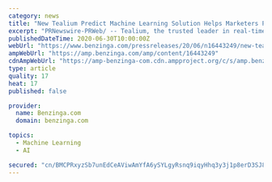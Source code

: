 ```yaml
---
category: news
title: "New Tealium Predict Machine Learning Solution Helps Marketers Proactively Understand CX Data to Deliver ROI Faster"
excerpt: "PRNewswire-PRWeb/ -- Tealium, the trusted leader in real-time customer data orchestration, today announced the general availability of Tealium Predict"
publishedDateTime: 2020-06-30T10:00:00Z
webUrl: "https://www.benzinga.com/pressreleases/20/06/n16443249/new-tealium-predict-machine-learning-solution-helps-marketers-proactively-understand-cx-data-to-de"
ampWebUrl: "https://amp.benzinga.com/amp/content/16443249"
cdnAmpWebUrl: "https://amp-benzinga-com.cdn.ampproject.org/c/s/amp.benzinga.com/amp/content/16443249"
type: article
quality: 17
heat: 17
published: false

provider:
  name: Benzinga.com
  domain: benzinga.com

topics:
  - Machine Learning
  - AI

secured: "cn/BMCPRxyzSb7unEdCeAViwAmYfA6ySYLgyRsnq9iqyHhq3y3j1p8erD3SJ8HrOiiah1YXbcsLvDjREbiFHVOYBmhlQr9ti+j3ZT+mwxjWscRJwQRbImAtdnhd3z8LooIersw6bNcK2eLhYgnqPZTAR1vC1nSdEgTgXWWhSf8m9D8ojnt8IEShSnWmGOPvMWnGc2BBc7XnzB3hOJbYiSklzNluRrEgc8sA1vTVIg81iJo7jNplv5pt3UCzSAwquVHO3U4todtkDWcAg5cCc1by57mbhnkxmrffSqpTNtmP0mgeGxKe0FBQWyj/fW9/biQrUmFdjJNZcwk7pB43R+A==;wIOaCUqS+nk3PCVBTlZgnw=="
---
```


